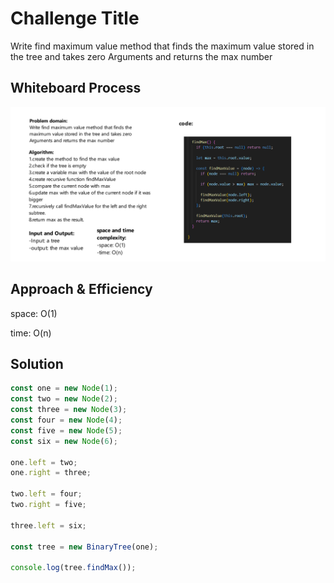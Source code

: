 # Challenge Title
Write find maximum value method that finds the maximum value stored in the tree and takes zero Arguments and returns the max number

## Whiteboard Process

![BinaryTree](./images/BTFindMax.png)

## Approach & Efficiency

space: O(1)

time: O(n)


## Solution
```js
const one = new Node(1);
const two = new Node(2);
const three = new Node(3);
const four = new Node(4);
const five = new Node(5);
const six = new Node(6);

one.left = two;
one.right = three;

two.left = four;
two.right = five;

three.left = six;

const tree = new BinaryTree(one);

console.log(tree.findMax());


```
